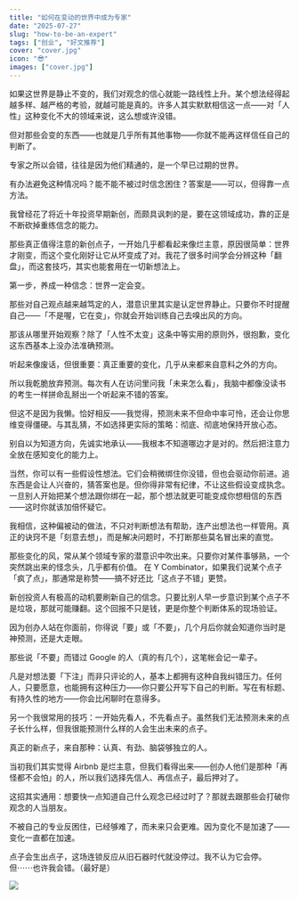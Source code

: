 ```yaml
---
title: "如何在变动的世界中成为专家"
date: "2025-07-27"
slug: "how-to-be-an-expert"
tags: ["创业", "好文推荐"]
cover: "cover.jpg"
icon: "😎"
images: ["cover.jpg"]
---
```

如果这世界是静止不变的，我们对观念的信心就能一路线性上升。某个想法经得起越多样、越严格的考验，就越可能是真的。许多人其实默默相信这一点——对「人性」这种变化不大的领域来说，这么想或许没错。



但对那些会变的东西——也就是几乎所有其他事物——你就不能再这样信任自己的判断了。



专家之所以会错，往往是因为他们精通的，是一个早已过期的世界。



有办法避免这种情况吗？能不能不被过时信念困住？答案是——可以，但得靠一点方法。



我曾经花了将近十年投资早期新创，而颇具讽刺的是，要在这领域成功，靠的正是不断砍掉重练信念的能力。



那些真正值得注意的新创点子，一开始几乎都看起来像烂主意，原因很简单：世界才刚变，而这个变化刚好让它从坏变成了对。我花了很多时间学会分辨这种「翻盘」，而这套技巧，其实也能套用在一切新想法上。



第一步，养成一种信念：世界一定会变。



那些对自己观点越来越笃定的人，潜意识里其实是认定世界静止。只要你不时提醒自己——「不是喔，它在变」，你就会开始训练自己去嗅出风的方向。



那该从哪里开始观察？除了「人性不太变」这条中等实用的原则外，很抱歉，变化这东西基本上没办法准确预测。



听起来像废话，但很重要：真正重要的变化，几乎从来都来自意料之外的方向。



所以我乾脆放弃预测。每次有人在访问里问我「未来怎么看」，我脑中都像没读书的考生一样拼命乱掰出一个听起来不错的答案。



但这不是因为我懒。恰好相反——我觉得，预测未来不但命中率可怜，还会让你思维变得僵硬。与其乱猜，不如选择更实际的策略：彻底、彻底地保持开放心态。



别自以为知道方向，先诚实地承认——我根本不知道哪边才是对的。然后把注意力全放在感知变化的能力上。



当然，你可以有一些假设性想法。它们会稍微绑住你没错，但也会驱动你前进。追东西是会让人兴奋的，猜答案也是。但你得非常有纪律，不让这些假设变成执念。
一旦别人开始把某个想法跟你绑在一起，那个想法就更可能变成你想相信的东西——这时你就该加倍怀疑它。



我相信，这种偏被动的做法，不只对判断想法有帮助，连产出想法也一样管用。真正的诀窍不是「刻意去想」，而是解决问题时，不打断那些莫名冒出来的直觉。



那些变化的风，常从某个领域专家的潜意识中吹出来。只要你对某件事够熟，一个突然跳出来的怪念头，几乎都有价值。
在 Y Combinator，如果我们说某个点子「疯了点」，那通常是称赞——搞不好还比「这点子不错」更赞。



新创投资人有极高的动机要刷新自己的信念。只要比别人早一步意识到某个点子不是垃圾，那就可能赚翻。这个回报不只是钱，更是你整个判断体系的现场验证。



因为创办人站在你面前，你得说「要」或「不要」，几个月后你就会知道你当时是神预测，还是大走眼。



那些说「不要」而错过 Google 的人（真的有几个），这笔帐会记一辈子。



凡是对想法要「下注」而非只评论的人，基本上都拥有这种自我纠错压力。任何人，只要愿意，也能拥有这种压力——你只要公开写下自己的判断。写在有标题、有持久性的地方——你会比闲聊时在意得多。



另一个我很常用的技巧：一开始先看人，不先看点子。虽然我们无法预测未来的点子长什么样，但我很能预测什么样的人会生出未来的点子。



真正的新点子，来自那种：认真、有劲、脑袋够独立的人。



当初我们其实觉得 Airbnb 是烂主意，但我们看得出来——创办人他们是那种「再怪都不会怕」的人，所以我们选择先信人、再信点子，最后押对了。



这招其实通用：想要快一点知道自己什么观念已经过时了？那就去跟那些会打破你观念的人当朋友。



不被自己的专业反困住，已经够难了，而未来只会更难。因为变化不是加速了——变化一直都在加速。



点子会生出点子，这场连锁反应从旧石器时代就没停过。我不认为它会停。
但⋯⋯也许我会错。（最好是）




![](https://prod-files-secure.s3.us-west-2.amazonaws.com/112d0858-5090-4d34-a606-b75eb8d65fd2/46476355-9cf3-4e99-9b7a-3531bc426380/1000202064.png?X-Amz-Algorithm=AWS4-HMAC-SHA256&X-Amz-Content-Sha256=UNSIGNED-PAYLOAD&X-Amz-Credential=ASIAZI2LB4665QZTJR3O%2F20251021%2Fus-west-2%2Fs3%2Faws4_request&X-Amz-Date=20251021T041608Z&X-Amz-Expires=3600&X-Amz-Security-Token=IQoJb3JpZ2luX2VjEFQaCXVzLXdlc3QtMiJGMEQCIBuzMbYIQSayVi%2FvwjHExMa7dA61QfomJJQbnsVpZpGXAiABiijS7xIcUxEJi8HSmn8%2Fvb1IgmDgJwdqzDMzr3uV6SqIBAj9%2F%2F%2F%2F%2F%2F%2F%2F%2F%2F8BEAAaDDYzNzQyMzE4MzgwNSIMjuzZgKuLKH%2FdwrmJKtwDfV6pjem8wpBryiSdRAQlkuocYJYhQ9xT08%2B4wQAk3nERQvuWrfU9Z7ZkwRvkurtXgN5MdPjGPQM7xze%2B%2Bp9byIXo3WeC0X3hUvc5e5uIhfapLIndHMy85vbSlDvvcpniEEWw0klvdy7Eaj2bcQz%2Bdqipxgx%2FmoCPrrQxrU46gphZTb5SOQOEMO0RHdD2DmKyn9%2FMcRxUrp9OD%2FFS5m7Twd5Wgpzan5h7Utr%2FH%2Bqp5P8A%2Fh57qQNnnySZnkVc1M3zPKt0JB06AJ3GmNPxqgzZP4NuJJq9MfX%2BDlaTSj%2FVf%2BZ%2FHmTPLaR%2BOaZ1aPBqC4t1ceYP%2FKkTK3h%2Bo5ZHdkPTDUVXjw%2FFHV6KXBPb22LsHj%2FSTvzD77VzS7%2FbOs5Q%2BVSu1GD%2FFYDyxC2qHQk20vYmjQMa%2FP5DiLR1WWgOOCZcm9KiX8pNgB9m8BaNsYmQ9FoojRozvgI%2BVTRI4B1OkWQ2bTfZ28fTKSMgNeHAxrWGLoEi%2FDAXMTlkQnZVkJZE3exIiQnlKDelrAQWiQIFwCGomtHPNOw68ud3o5VXMT1p0HoCrS8qApiDInx30PFIpQR8dwAxtepy%2Bz4MRx7WU2JfNr7DJOIG7M5Jl%2BraZnP%2FjEYf7SIHmoh%2Be03soL0wpY3cxwY6pgEh%2FdoGvauLQbOgrC6KfR8RJ%2BK%2BvadQbqMt5WWnEZS67cUufbZTzv0a9HQYLg%2FVQ1cyrHCX%2BJrwohvOCg4YQ9cKv4zAkBjEvQNt8ISM6iMA6UBkKTLhCJ3R95mFeWWvQJyNRfLPeNP7YlYRkEH5Q3qAU%2FPlloisVKO4uXDd%2FPtJUaq8eZpt1sbtzETNxaE3o3wMPwIhcyeGURSdp3QMrlzj7A3m8sUO&X-Amz-Signature=236dea523a55334cc72761095568df7e9f9efa3e63420bf9c748823201f8fcdb&X-Amz-SignedHeaders=host&x-amz-checksum-mode=ENABLED&x-id=GetObject)

